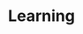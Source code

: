 ---
title: "Learning"
description:  "Access curated resources to learn cloud-native infrastructure."
---